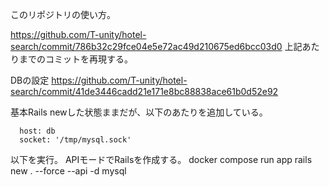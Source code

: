 このリポジトリの使い方。

https://github.com/T-unity/hotel-search/commit/786b32c29fce04e5e72ac49d210675ed6bcc03d0
上記あたりまでのコミットを再現する。

DBの設定
https://github.com/T-unity/hotel-search/commit/41de3446cadd21e171e8bc88838ace61b0d52e92

基本Rails newした状態ままだが、以下のあたりを追加している。

```
  host: db
  socket: '/tmp/mysql.sock'
```

以下を実行。
APIモードでRailsを作成する。
docker compose run app rails new . --force --api -d mysql
